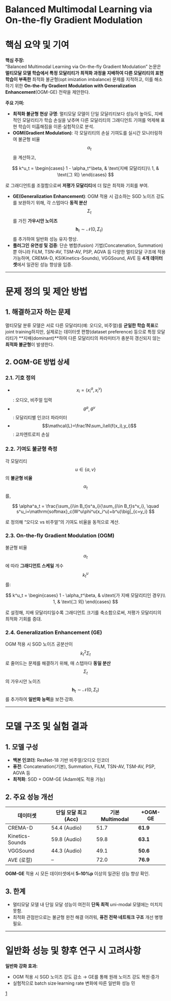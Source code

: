 # Balanced Multimodal Learning via On-the-fly Gradient Modulation

# 핵심 요약 및 기여

**핵심 주장:**  
“Balanced Multimodal Learning via On-the-fly Gradient Modulation” 논문은 **멀티모달 모델 학습에서 특정 모달리티가 최적화 과정을 지배하여 다른 모달리티의 표현 학습이 부족한** 최적화 불균형(opt imization imbalance) 문제를 지적하고, 이를 해소하기 위한 **On-the-fly Gradient Modulation with Generalization Enhancement**(OGM-GE) 전략을 제안한다.

**주요 기여:**  
- **최적화 불균형 현상 규명**: 멀티모달 모델이 단일 모달리티보다 성능이 높아도, 지배적인 모달리티가 학습 손실을 낮추며 다른 모달리티의 그래디언트 기여를 억제해 표현 학습이 미흡해짐을 이론·실험적으로 분석.  
- **OGM(Gradient Modulation)**: 각 모달리티의 손실 기여도를 실시간 모니터링하여 불균형 비율 $$\alpha_t$$을 계산하고,  

$$
    k^u_t = 
      \begin{cases}
        1 - \alpha_t^\beta, & \text{지배 모달리티}\\
        1, & \text{그 외}
      \end{cases}
  $$  
  
로 그래디언트를 조절함으로써 **저평가 모달리티**에 더 많은 최적화 기회를 부여.  
- **GE(Generalization Enhancement)**: OGM 적용 시 감소하는 SGD 노이즈 강도를 보완하기 위해, 각 스텝마다 **동적 분산** $$\Sigma_t$$를 가진 **가우시안 노이즈** $$\mathbf{h}_t\sim\mathcal{N}(0,\Sigma_t)$$를 추가하여 일반화 성능 유지·향상.  
- **플러그인 유연성 및 검증**: 단순 병합(fusion) 기법(Concatenation, Summation)뿐 아니라 FiLM, TSN-AV, TSM-AV, PSP, AGVA 등 다양한 멀티모달 구조에 적용 가능하며, CREMA-D, KS(Kinetics-Sounds), VGGSound, AVE 등 **4개 데이터셋**에서 일관된 성능 향상을 입증.

***

# 문제 정의 및 제안 방법

## 1. 해결하고자 하는 문제  
멀티모달 분류 모델은 서로 다른 모달리티(예: 오디오, 비주얼)를 **균일한 학습 목표**로 joint training하지만, 실제로는 데이터셋 편향(dataset preference) 등으로 특정 모달리티가 **지배(dominant)**하여 다른 모달리티의 파라미터가 충분히 갱신되지 않는 **최적화 불균형**이 발생한다.

## 2. OGM-GE 방법 상세

### 2.1. 기호 정의  
- $$x_i=(x_i^a, x_i^v)$$: 오디오, 비주얼 입력  
- $$\theta^a,\theta^v$$: 모달리티별 인코더 파라미터  
- $$\mathcal{L}=\frac1N\sum_i\ell(f(x_i),y_i)$$: 교차엔트로피 손실  

### 2.2. 기여도 불균형 측정  
각 모달리티 $$u\in\{a,v\}$$의 **불균형 비율** $$\alpha_t$$를,  

$$
  \alpha^a_t = \frac{\sum_{i\in B_t}s^a_i}{\sum_{i\in B_t}s^v_i},  
  \quad
  s^u_i=\mathrm{softmax}_c(W^u\phi^u(x_i^u)+b^u)\big|_{c=y_i}
$$  

로 정의해 “오디오 vs 비주얼”의 기여도 비율을 동적으로 계산.

### 2.3. On-the-fly Gradient Modulation (OGM)  
불균형 비율 $$\alpha_t$$에 따라 **그래디언트 스케일** 계수 $$k^u_t$$를:  

$$
  k^u_t =
    \begin{cases}
      1 - \alpha_t^\beta, & u\text{가 지배 모달리티인 경우}\\
      1, & \text{그 외}
    \end{cases}
$$  

로 설정해, 지배 모달리티일수록 그래디언트 크기를 축소함으로써, 저평가 모달리티의 최적화 기회를 증대.

### 2.4. Generalization Enhancement (GE)  
OGM 적용 시 SGD 노이즈 공분산이 $$k_t^2\Sigma_t$$로 줄어드는 문제를 해결하기 위해, 매 스텝마다 **동일 분산** $$\Sigma_t$$의 가우시안 노이즈 $$\mathbf{h}_t\sim\mathcal{N}(0,\Sigma_t)$$를 추가하여 **일반화 능력**을 보전·강화.

***

# 모델 구조 및 실험 결과

## 1. 모델 구성  
- **백본 인코더**: ResNet-18 기반 비주얼/오디오 인코더  
- **퓨전**: Concatenation(기본), Summation, FiLM, TSN-AV, TSM-AV, PSP, AGVA 등  
- **최적화**: SGD + OGM-GE (Adam에도 적용 가능)

## 2. 주요 성능 개선  
| 데이터셋      | 단일 모달 최고(Acc) | 기본 Multimodal | +OGM-GE  |
|-------------|-------------------|---------------|---------|
| CREMA-D     | 54.4 (Audio)      | 51.7          | **61.9** |
| Kinetics-Sounds | 59.8 (Audio)  | 59.8          | **63.1** |
| VGGSound    | 44.3 (Audio)      | 49.1          | **50.6** |
| AVE (로컬)  | –                 | 72.0          | **76.9** |

**OGM-GE** 적용 시 모든 데이터셋에서 **5–10%p** 이상의 일관된 성능 향상 확인.

## 3. 한계  
- 멀티모달 모델 내 단일 모달 성능이 여전히 **단독 최적** uni-modal 모델에는 미치지 못함.  
- 최적화 관점만으로는 불균형 완전 해결 어려워, **퓨전 전략**·**네트워크 구조** 개선 병행 필요.

***

# 일반화 성능 및 향후 연구 시 고려사항

**일반화 강화 효과:**  
- OGM 적용 시 SGD 노이즈 강도 감소 → GE를 통해 원래 노이즈 강도 복원·증가  
- 실험적으로 batch size·learning rate 변화에 따른 일반화 성능 민

[1](https://ppl-ai-file-upload.s3.amazonaws.com/web/direct-files/attachments/65988149/91932cc3-aec9-4292-ab07-efb16b862544/2203.15332v1.pdf)
